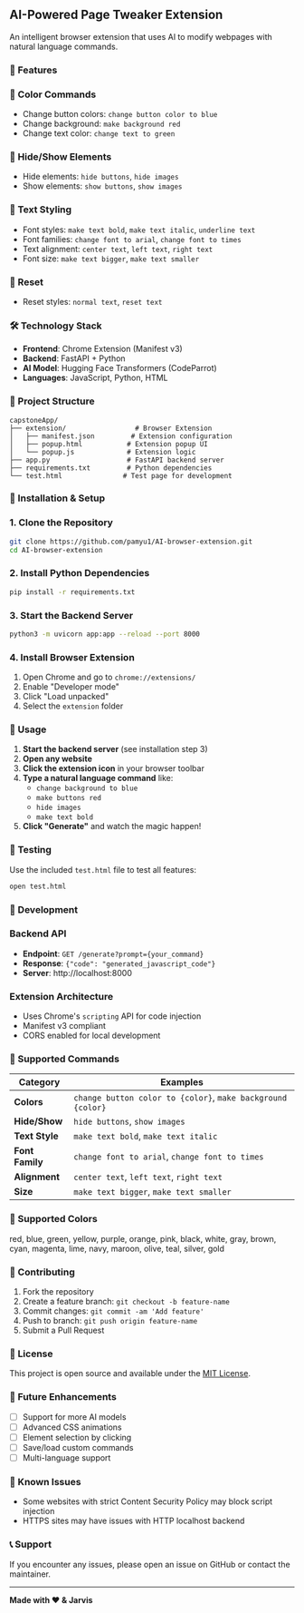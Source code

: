 ## AI-Powered Page Tweaker Extension

An intelligent browser extension that uses AI to modify webpages with natural language commands.

### 🌟 Features

### 🎨 Color Commands
- Change button colors: `change button color to blue`
- Change background: `make background red` 
- Change text color: `change text to green`

### 👀 Hide/Show Elements
- Hide elements: `hide buttons`, `hide images`
- Show elements: `show buttons`, `show images`

### 📝 Text Styling
- Font styles: `make text bold`, `make text italic`, `underline text`
- Font families: `change font to arial`, `change font to times`
- Text alignment: `center text`, `left text`, `right text`
- Font size: `make text bigger`, `make text smaller`

### 🔄 Reset
- Reset styles: `normal text`, `reset text`

### 🛠️ Technology Stack

- **Frontend**: Chrome Extension (Manifest v3)
- **Backend**: FastAPI + Python
- **AI Model**: Hugging Face Transformers (CodeParrot)
- **Languages**: JavaScript, Python, HTML

### 📁 Project Structure

```
capstoneApp/
├── extension/                 # Browser Extension
│   ├── manifest.json         # Extension configuration
│   ├── popup.html           # Extension popup UI
│   └── popup.js             # Extension logic
├── app.py                   # FastAPI backend server
├── requirements.txt         # Python dependencies
└── test.html               # Test page for development
```

### 🚀 Installation & Setup

### 1. Clone the Repository
```bash
git clone https://github.com/pamyu1/AI-browser-extension.git
cd AI-browser-extension
```

### 2. Install Python Dependencies
```bash
pip install -r requirements.txt
```

### 3. Start the Backend Server
```bash
python3 -m uvicorn app:app --reload --port 8000
```

### 4. Install Browser Extension
1. Open Chrome and go to `chrome://extensions/`
2. Enable "Developer mode"
3. Click "Load unpacked"
4. Select the `extension` folder

### 🎯 Usage

1. **Start the backend server** (see installation step 3)
2. **Open any website**
3. **Click the extension icon** in your browser toolbar
4. **Type a natural language command** like:
   - `change background to blue`
   - `make buttons red`
   - `hide images`
   - `make text bold`
5. **Click "Generate"** and watch the magic happen!

### 🧪 Testing

Use the included `test.html` file to test all features:
```bash
open test.html
```

### 🔧 Development

### Backend API
- **Endpoint**: `GET /generate?prompt={your_command}`
- **Response**: `{"code": "generated_javascript_code"}`
- **Server**: http://localhost:8000

### Extension Architecture
- Uses Chrome's `scripting` API for code injection
- Manifest v3 compliant
- CORS enabled for local development

### 📝 Supported Commands

| Category | Examples |
|----------|----------|
| **Colors** | `change button color to {color}`, `make background {color}` |
| **Hide/Show** | `hide buttons`, `show images` |
| **Text Style** | `make text bold`, `make text italic` |
| **Font Family** | `change font to arial`, `change font to times` |
| **Alignment** | `center text`, `left text`, `right text` |
| **Size** | `make text bigger`, `make text smaller` |

### 🎨 Supported Colors
red, blue, green, yellow, purple, orange, pink, black, white, gray, brown, cyan, magenta, lime, navy, maroon, olive, teal, silver, gold

### 🤝 Contributing

1. Fork the repository
2. Create a feature branch: `git checkout -b feature-name`
3. Commit changes: `git commit -am 'Add feature'`
4. Push to branch: `git push origin feature-name`
5. Submit a Pull Request

### 📄 License

This project is open source and available under the [MIT License](LICENSE).

### 🚀 Future Enhancements

- [ ] Support for more AI models
- [ ] Advanced CSS animations
- [ ] Element selection by clicking
- [ ] Save/load custom commands
- [ ] Multi-language support

### 🐛 Known Issues

- Some websites with strict Content Security Policy may block script injection
- HTTPS sites may have issues with HTTP localhost backend

### 📞 Support

If you encounter any issues, please open an issue on GitHub or contact the maintainer.

---

**Made with ❤️ & Jarvis**
